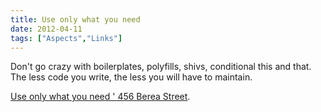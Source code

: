 ```yaml
---
title: Use only what you need
date: 2012-04-11
tags: ["Aspects","Links"]
---
```


Don't go crazy with boilerplates, polyfills, shivs, conditional this and that. The less code you write, the less you will have to maintain.

[Use only what you need ' 456 Berea Street](http://www.456bereastreet.com/archive/201203/use_only_what_you_need/).
